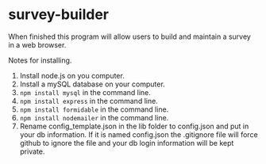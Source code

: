 # survey-builder

When finished this program will allow users to build and maintain a survey in a web browser.

Notes for installing.

1. Install node.js on you computer.
2. Install a mySQL database on your computer.  
3. `npm install mysql` in the command line.
4. `npm install express` in the command line.
5. `npm install formidable` in the command line.
6. `npm install nodemailer` in the command line.
7. Rename config_template.json in the lib folder to config.json and put in your db information.  If it is named config.json the .gitignore file will force github to ignore the file and your db login information will be kept private.
